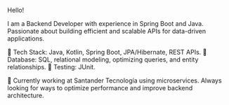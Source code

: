 Hello!

I am a Backend Developer with experience in Spring Boot and Java. Passionate about building efficient and scalable APIs for data-driven applications.

🔹 Tech Stack: Java, Kotlin, Spring Boot, JPA/Hibernate, REST APIs.
🔹 Database: SQL, relational modeling, optimizing queries, and entity relationships.
🔹 Testing: JUnit.

🚀 Currently working at Santander Tecnología using microservices. Always looking for ways to optimize performance and improve backend architecture.
